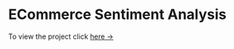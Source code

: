 # ECommerce Sentiment Analysis

To view the project click [here &rarr;](https://github.com/srivastavaraunak/creditcardfraudanalysis/blob/main/credit%20card%20fraud%20case%20study.pdf)

